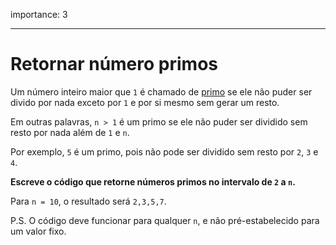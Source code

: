 importance: 3

---

# Retornar número primos

Um número inteiro maior que `1` é chamado de [primo](https://pt.wikipedia.org/wiki/Número_primo) se ele não puder ser divido por nada exceto por `1` e por si mesmo sem gerar um resto.

Em outras palavras, `n > 1` é um primo se ele não puder ser dividido sem resto por nada além de `1` e `n`.

Por exemplo, `5` é um primo, pois não pode ser dividido sem resto por `2`, `3` e `4`.

**Escreve o código que retorne números primos no intervalo de `2` a `n`.**

Para `n = 10`, o resultado será `2,3,5,7`.

P.S. O código deve funcionar para qualquer `n`, e não pré-estabelecido para um valor fixo.
